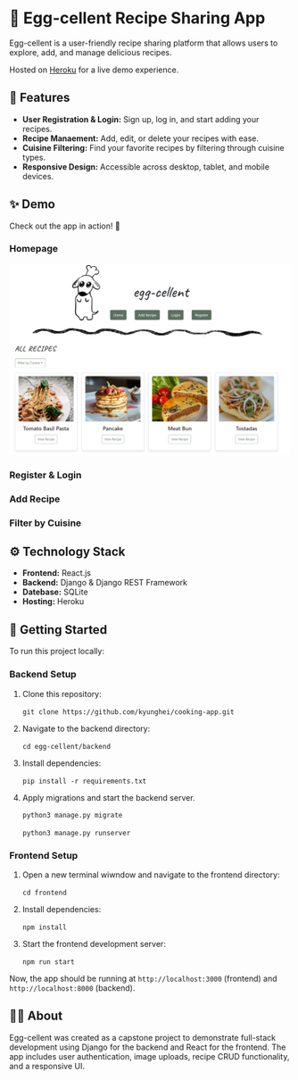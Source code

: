 # 🍳 Egg-cellent Recipe Sharing App
Egg-cellent is a user-friendly recipe sharing platform that allows users to explore, add, and manage delicious recipes.

Hosted on [Heroku](https://cooking-app-demo-35a074f514f1.herokuapp.com/) for a live demo experience.

## 🚀 Features
- **User Registration & Login:** Sign up, log in, and start adding your recipes.
- **Recipe Manaement:** Add, edit, or delete your recipes with ease.
- **Cuisine Filtering:** Find your favorite recipes by filtering through cuisine types.
- **Responsive Design:** Accessible across desktop, tablet, and mobile devices.

## ✨ Demo
Check out the app in action! 🎥
### Homepage
![Home Page](eggcellent-homepage.png)
### Register & Login
### Add Recipe
### Filter by Cuisine

## ⚙️ Technology Stack
- **Frontend:** React.js
- **Backend:** Django & Django REST Framework
- **Datebase:** SQLite
- **Hosting:** Heroku

## 📁 Getting Started
To run this project locally:
### Backend Setup
1. Clone this repository:
   
   ```git clone https://github.com/kyunghei/cooking-app.git```
3. Navigate to the backend directory:
   
   ```cd egg-cellent/backend```
5. Install dependencies:
   
   ```pip install -r requirements.txt```
7. Apply migrations and start the backend server.
   
   ```
   python3 manage.py migrate
   
   python3 manage.py runserver
   ```
### Frontend Setup
1. Open a new terminal wiwndow and navigate to the frontend directory:

   ```cd frontend```
2. Install dependencies:

   ```npm install```
3. Start the frontend development server:
   
   ```npm run start```

Now, the app should be running at ```http://localhost:3000``` (frontend) and ```http://localhost:8000``` (backend).

## 🧑‍🍳 About
Egg-cellent was created as a capstone project to demonstrate full-stack development using Django for the backend and React for the frontend. The app includes user authentication, image uploads, recipe CRUD functionality, and a responsive UI.

